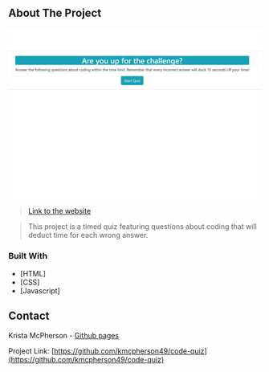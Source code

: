 ## About The Project

![Code Quiz Screen Shot](/assets/images/code-quiz-screenshot.jpg)

>[Link to the website](https://kmcpherson49.github.io/code-quiz/)

>This project is a timed quiz featuring questions about coding that will deduct time for each wrong answer.

### Built With

* [HTML]
* [CSS]
* [Javascript]

## Contact

Krista McPherson - [Github pages](https://kmcpherson49.github.io/)

Project Link: [https://github.com/kmcpherson49/code-quiz](https://github.com/kmcpherson49/code-quiz)